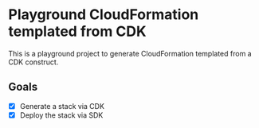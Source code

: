 # Playground CloudFormation templated from CDK

This is a playground project to generate CloudFormation templated from a CDK construct.

## Goals

- [x] Generate a stack via CDK
- [x] Deploy the stack via SDK
